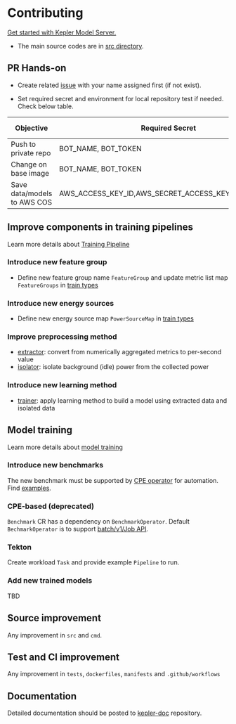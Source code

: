# Contributing

[Get started with Kepler Model Server.](https://sustainable-computing.io/kepler_model_server/get_started/)

- The main source codes are in [src directory](./src/).

## PR Hands-on

- Create related [issue](https://github.com/sustainable-computing-io/kepler-model-server/issues) with your name assigned first (if not exist).

- Set required secret and environment for local repository test if needed. Check below table.

| Objective | Required Secret | Required Environment |
| --------- | --------------- |----------------------|
| Push to private repo |BOT_NAME, BOT_TOKEN | IMAGE_REPO |
| Change on base image | BOT_NAME, BOT_TOKEN | IMAGE_REPO |
| Save data/models to AWS COS | AWS_ACCESS_KEY_ID,AWS_SECRET_ACCESS_KEY,AWS_REGION | |

## Improve components in training pipelines

Learn more details about [Training Pipeline](https://sustainable-computing.io/kepler_model_server/pipeline/)

### Introduce new feature group

- Define new feature group name `FeatureGroup` and update metric list map `FeatureGroups` in [train types](./src/util/train_types.py)

### Introduce new energy sources

- Define new energy source map `PowerSourceMap` in [train types](./src/util/train_types.py)

### Improve preprocessing method

- [extractor](./src/train/extractor/): convert from numerically aggregated metrics to per-second value
- [isolator](./src/train/isolator/): isolate background (idle) power from the collected power

### Introduce new learning method

- [trainer](./src/train/trainer/): apply learning method to build a model using extracted data and isolated data

## Model training

Learn more details about [model training](./model_training/)

### Introduce new benchmarks

The new benchmark must be supported by [CPE operator](https://github.com/IBM/cpe-operator) for automation.
Find [examples](https://github.com/IBM/cpe-operator/tree/main/examples).

### CPE-based (deprecated)

`Benchmark` CR has a dependency on `BenchmarkOperator`. Default `BechmarkOperator` is to support [batch/v1/Job API](https://github.com/IBM/cpe-operator/blob/main/examples/none/cpe_v1_none_operator.yaml).

### Tekton

Create workload `Task` and provide example `Pipeline` to run.

### Add new trained models

TBD

## Source improvement

Any improvement in `src` and `cmd`.

## Test and CI improvement

Any improvement in `tests`, `dockerfiles`, `manifests` and `.github/workflows`

## Documentation

Detailed documentation should be posted to [kepler-doc](https://github.com/sustainable-computing-io/kepler-doc) repository.
